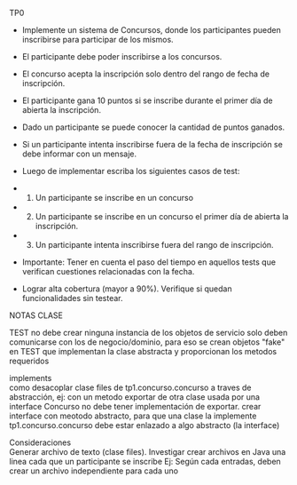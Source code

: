 TP0
- Implemente un sistema de Concursos, donde los participantes pueden inscribirse para participar de los mismos.
-  El participante debe poder inscribirse a los concursos.
-  El concurso acepta la inscripción solo dentro del rango de fecha de inscripción.
-  El participante gana 10 puntos si se inscribe durante el primer día de abierta la inscripción.


-  Dado un participante se puede conocer la cantidad de puntos ganados.
-  Si un participante intenta inscribirse fuera de la fecha de inscripción se debe informar con un mensaje.


-  Luego de implementar escriba los siguientes casos de test:
-  1. Un participante se inscribe en un concurso
-  2. Un participante se inscribe en un concurso el primer día de abierta la inscripción.
-  3. Un participante intenta inscribirse fuera del rango de inscripción.


-  Importante: Tener en cuenta el paso del tiempo en aquellos tests que verifican cuestiones relacionadas con la fecha.
-  Lograr alta cobertura (mayor a 90%). Verifique si quedan funcionalidades sin testear.



NOTAS CLASE

 TEST no debe crear ninguna instancia de los objetos de servicio
 solo deben comunicarse con los de negocio/dominio, para eso se crean objetos "fake" en TEST que implementan la clase abstracta y proporcionan los metodos requeridos

 implements     
  como desacoplar clase files de tp1.concurso.concurso a traves de abstracción, ej: con un metodo exportar de otra clase usada por una interface
  Concurso no debe tener implementación de exportar.
  crear interface con meotodo abstracto, para que una clase la implemente
  tp1.concurso.concurso debe estar enlazado a algo abstracto (la interface)

Consideraciones     
Generar archivo de texto (clase files). Investigar crear archivos en Java
  una linea cada que un participante se inscribe
  Ej: Según cada entradas, deben crear un archivo independiente para cada uno
